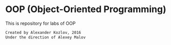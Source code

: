 # OOP (Object-Oriented Programming)

This is repository for labs of OOP

```sh                            
Created by Alexander Kozlov, 2016
Under the direction of Alexey Malov
```
